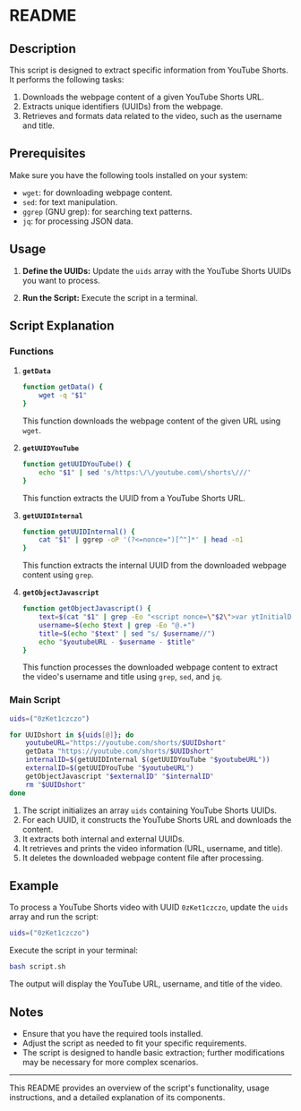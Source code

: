 # README

## Description

This script is designed to extract specific information from YouTube Shorts. It performs the following tasks:

1. Downloads the webpage content of a given YouTube Shorts URL.
2. Extracts unique identifiers (UUIDs) from the webpage.
3. Retrieves and formats data related to the video, such as the username and title.

## Prerequisites

Make sure you have the following tools installed on your system:
- `wget`: for downloading webpage content.
- `sed`: for text manipulation.
- `ggrep` (GNU grep): for searching text patterns.
- `jq`: for processing JSON data.

## Usage

1. **Define the UUIDs:**
   Update the `uids` array with the YouTube Shorts UUIDs you want to process.

2. **Run the Script:**
   Execute the script in a terminal.

## Script Explanation

### Functions

1. **`getData`**
   ```bash
   function getData() {
       wget -q "$1"
   }
   ```
   This function downloads the webpage content of the given URL using `wget`.

2. **`getUUIDYouTube`**
   ```bash
   function getUUIDYouTube() {
       echo "$1" | sed 's/https:\/\/youtube.com\/shorts\///'
   }
   ```
   This function extracts the UUID from a YouTube Shorts URL.

3. **`getUUIDInternal`**
   ```bash
   function getUUIDInternal() {
       cat "$1" | ggrep -oP '(?<=nonce=")[^"]*' | head -n1
   }
   ```
   This function extracts the internal UUID from the downloaded webpage content using `grep`.

4. **`getObjectJavascript`**
   ```bash
   function getObjectJavascript() {
       text=$(cat "$1" | grep -Eo "<script nonce=\"$2\">var ytInitialData*.+</script>" | sed "s/<script nonce=\"$2\">var ytInitialData = //" | sed 's/<\/script>//g' | sed -E 's/<script.+//g' | jq .overlay.reelPlayerOverlayRenderer.reelPlayerHeaderSupportedRenderers.reelPlayerHeaderRenderer.accessibility.accessibilityData.label 2>/dev/null | sed -E 's/hace.+//' | tr -d "\"")
       username=$(echo $text | grep -Eo "@.+")
       title=$(echo "$text" | sed "s/ $username//")
       echo "$youtubeURL - $username - $title"
   }
   ```
   This function processes the downloaded webpage content to extract the video's username and title using `grep`, `sed`, and `jq`.

### Main Script

```bash
uids=("0zKet1czczo")

for UUIDshort in ${uids[@]}; do
    youtubeURL="https://youtube.com/shorts/$UUIDshort"
    getData "https://youtube.com/shorts/$UUIDshort"
    internalID=$(getUUIDInternal $(getUUIDYouTube "$youtubeURL"))
    externalID=$(getUUIDYouTube "$youtubeURL")
    getObjectJavascript "$externalID" "$internalID"
    rm "$UUIDshort"
done
```

1. The script initializes an array `uids` containing YouTube Shorts UUIDs.
2. For each UUID, it constructs the YouTube Shorts URL and downloads the content.
3. It extracts both internal and external UUIDs.
4. It retrieves and prints the video information (URL, username, and title).
5. It deletes the downloaded webpage content file after processing.

## Example

To process a YouTube Shorts video with UUID `0zKet1czczo`, update the `uids` array and run the script:

```bash
uids=("0zKet1czczo")
```

Execute the script in your terminal:

```bash
bash script.sh
```

The output will display the YouTube URL, username, and title of the video.

## Notes

- Ensure that you have the required tools installed.
- Adjust the script as needed to fit your specific requirements.
- The script is designed to handle basic extraction; further modifications may be necessary for more complex scenarios.

---

This README provides an overview of the script's functionality, usage instructions, and a detailed explanation of its components.